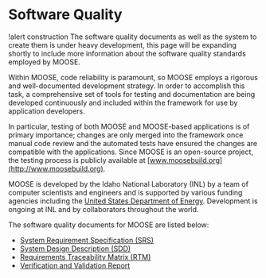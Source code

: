# Software Quality

!alert construction
The software quality documents as well as the system to create them is under heavy development, this
page will be expanding shortly to include more information about the software quality standards
employed by MOOSE.

Within MOOSE, code reliability is paramount, so MOOSE employs a rigorous and well-documented
development strategy.  In order to accomplish this task, a comprehensive set of tools for testing and
documentation are being developed continuously and included within the framework for use by
application developers.

In particular, testing of both MOOSE and MOOSE-based applications is of primary importance; changes
are only merged into the framework once manual code review and the automated tests have ensured the
changes are compatible with the applications. Since MOOSE is an open-source project, the testing
process is publicly available at [www.moosebuild.org](http://www.moosebuild.org).

MOOSE is developed by the Idaho National Laboratory (INL) by a team of computer scientists and
engineers and is supported by various funding agencies including the
[United States Department of Energy](http://energy.gov/). Development is ongoing at INL and by
collaborators throughout the world.

The software quality documents for MOOSE are listed below:

- [System Requirement Specification (SRS)](sqa/moose_srs.md)
- [System Design Description (SDD)](sqa/moose_sdd.md)
- [Requirements Traceability Matrix (RTM)](sqa/moose_rtm.md)
- [Verification and Validation Report](sqa/moose_v_and_v.md)
